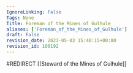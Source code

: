 ```yaml
---
IgnoreLinking: False
Tags: None
Title: Foreman of the Mines of Gulhule
aliases: ['Foreman_of_the_Mines_of_Gulhule']
draft: False
revision_date: 2023-05-03 15:40:15+00:00
revision_id: 100192
---
```


#REDIRECT [[Steward of the Mines of Gulhule]]